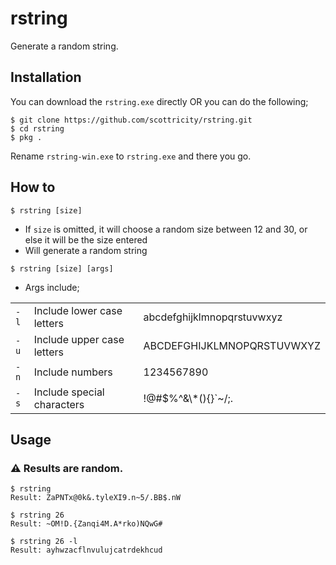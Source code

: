 # rstring

Generate a random string.

## Installation

You can download the `rstring.exe` directly OR you can do the following;

```shell
$ git clone https://github.com/scottricity/rstring.git
$ cd rstring
$ pkg .
```

Rename `rstring-win.exe` to `rstring.exe` and there you go.

## How to

`$ rstring [size]`

- If `size` is omitted, it will choose a random size between 12 and 30, or else it will be the size entered
- Will generate a random string

`$ rstring [size] [args]`

- Args include;

|      |                            |                            |
| ---- | -------------------------- | -------------------------- |
| `-l` | Include lower case letters | abcdefghijklmnopqrstuvwxyz |
| `-u` | Include upper case letters | ABCDEFGHIJKLMNOPQRSTUVWXYZ |
| `-n` | Include numbers            | 1234567890                 |
| `-s` | Include special characters | !@#$%^&\\\*(){}`~/;.       |

## Usage

### ⚠️ **Results are random.**

```shell
$ rstring
Result: ZaPNTx@0k&.tyleXI9.n~5/.BB$.nW

$ rstring 26
Result: ~OM!D.{Zanqi4M.A*rko)NQwG#

$ rstring 26 -l
Result: ayhwzacflnvulujcatrdekhcud
```

